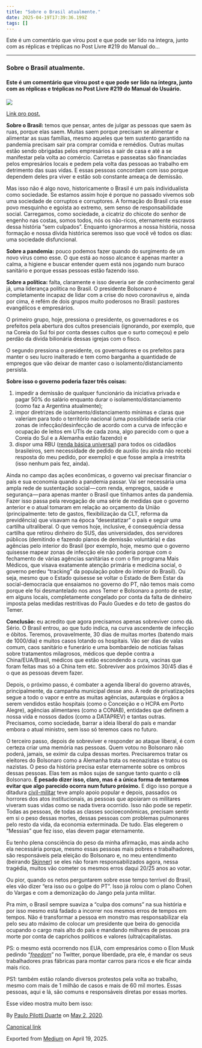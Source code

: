 ```yaml
---
title: "Sobre o Brasil atualmente."
date: 2025-04-19T17:39:36.199Z
tags: []
---
```


Este é um comentário que virou post e que pode ser lido na íntegra, junto com as réplicas e tréplicas no Post Livre #219 do Manual do…

* * *

### Sobre o Brasil atualmente.

#### **Este é um comentário que virou post e que pode ser lido na íntegra, junto com as réplicas e tréplicas no Post Livre #219 do Manual do Usuário.**

![](https://cdn-images-1.medium.com/max/1200/1*UvlgXkOFmfr6nXx98uF-wg.jpeg)

[Link pro post.](https://manualdousuario.net/post-livre-219/)

**Sobre o Brasil:** temos que pensar, antes de julgar as pessoas que saem às ruas, porque elas saem. Muitas saem porque precisam se alimentar e alimentar as suas famílias, mesmo aqueles que tem sustento garantido na pandemia precisam sair pra comprar comida e remédios. Outras muitas estão sendo obrigadas pelos empresários a sair de casa e até a se manifestar pela volta ao comércio. Carretas e passeatas são financiadas pelos empresários locais e pedem pela volta das pessoas ao trabalho em detrimento das suas vidas. E essas pessoas concordam com isso porque dependem deles pra viver e estão sob constante ameaça de demissão.

Mas isso não é algo novo, historicamente o Brasil é um país individualista como sociedade. Se estamos assim hoje é porque no passado vivemos sob uma sociedade de corruptos e corruptores. A formação do Brasil cria esse povo mesquinho e egoísta ao extremo, sem senso de responsabilidade social. Carregamos, como sociedade, a cicatriz do chicote do senhor de engenho nas costas, somos todos, nós os não-ricos, eternamente escravos dessa história “sem culpados”. Enquanto ignorarmos a nossa história, nossa formação e nossa dívida histórica seremos isso que você vê todos os dias: uma sociedade disfuncional.

**Sobre a pandemia:** pouco podemos fazer quando do surgimento de um novo vírus como esse. O que está ao nosso alcance é apenas manter a calma, a higiene e buscar entender quem está nos jogando num buraco sanitário e porque essas pessoas estão fazendo isso.

**Sobre a política:** falta, claramente e isso deveria ser de conhecimento geral já, uma liderança política no Brasil. O presidente Bolsonaro é completamente incapaz de lidar com a crise do novo coronavírus e, ainda por cima, é refém de dois grupos muito poderosos no Brasil: pastores evangélicos e empresários.

O primeiro grupo, hoje, pressiona o presidente, os governadores e os prefeitos pela abertura dos cultos presenciais (ignorando, por exemplo, que na Coreia do Sul foi por conta desses cultos que o surto começou) e pelo perdão da dívida bilionária dessas igrejas com o fisco.

O segundo pressiona o presidente, os governadores e os prefeitos para manter o seu lucro inalterado e tem como barganha a quantidade de empregos que vão deixar de manter caso o isolamento/distanciamento persista.

**Sobre isso o governo poderia fazer três coisas:**

1.  impedir a demissão de qualquer funcionário da iniciativa privada e pagar 50% do salário enquanto durar o isolamento/distanciamento (como faz a Argentina atualmente);
2.  impor diretrizes de isolamento/distanciamento mínimas e claras que valeriam para todo o território nacional (uma possibilidade seria criar zonas de infecção/desinfecção de acordo com a curva de infecção e ocupação de leitos em UTIs de cada zona, algo parecido com o que a Coreia do Sul e a Alemanha estão fazendo) e
3.  dispor uma RBU ([renda básica universal](https://www.politize.com.br/renda-basica-universal/)) para todos os cidadãos brasileiros, sem necessidade de pedido de auxilio (eu ainda não recebi resposta do meu pedido, por exemplo) e que fosse ampla a irrestrita (isso nenhum pais fez, ainda).

Ainda no campo das ações econômicas, o governo vai precisar financiar o país e sua economia quando a pandemia passar. Vai ser necessária uma ampla rede de sustentação social — com renda, empregos, saúde e segurança — para apenas manter o Brasil que tínhamos antes da pandemia. Fazer isso passa pela revogação de uma série de medidas que o governo anterior e o atual tomaram em relação ao orçamento da União (principalmente: teto de gastos, flexibilização da CLT, reforma da previdência) que visavam na época “desestatizar” o país e seguir uma cartilha ultraliberal. O que vemos hoje, inclusive, é consequência dessa cartilha que retirou dinheiro do SUS, das universidades, dos servidores públicos (demitindo e fazendo planos de demissão voluntária) e das agências pelo interior do Brasil (por exemplo, hoje, mesmo que o governo quisesse mapear zonas de infecção ele não poderia porque com o fechamento de várias agências sanitárias e com o fim programa Mais Médicos, que visava exatamente atenção primária e medicina social, o governo perdeu “tracking” da população pobre do interior do Brasil). Ou seja, mesmo que o Estado quisesse se voltar o Estado de Bem Estar da social-democracia que ensaiamos no governo do PT, não temos mais como porque ele foi desmantelado nos anos Temer e Bolsonaro a ponto de estar, em alguns locais, completamente congelado por conta da falta de dinheiro imposta pelas medidas restritivas do Paulo Guedes e do teto de gastos do Temer.

**Conclusão:** eu acredito que agora precisamos apenas sobreviver como dá. Sério. O Brasil entrou, ao que tudo indica, na curva ascendente de infecção e óbitos. Teremos, provavelmente, 30 dias de muitas mortes (batendo mais de 1000/dia) e muitos casos lotando os hospitais. Vão ser dias de valas comum, caos sanitário e funerário e uma bombardeio de notícias falsas sobre tratamentos milagrosos, médicos que depõe contra a China/EUA/Brasil, médicos que estão escondendo a cura, vacinas que foram feitas mas só a China tem etc. Sobreviver aos próximos 30/45 dias é o que as pessoas devem fazer.

Depois, o próximo passo, é combater a agenda liberal do governo através, principalmente, da campanha municipal desse ano. A rede de privatizações segue a todo o vapor e entre as muitas agências, autarquias e órgãos a serem vendidos estão hospitais (como o Conceição e o HCPA em Porto Alegre), agências alimentares (como a CONAB), entidades que definem a nossa vida e nossos dados (como a DATAPREV) e tantas outras. Precisamos, como sociedade, barrar a ideia liberal do país e mandar embora o atual ministro, sem isso só teremos caos no futuro.

O terceiro passo, depois de sobreviver e responder ao ataque liberal, é com certeza criar uma memória nas pessoas. Quem votou no Bolsonaro não poderá, jamais, se eximir da culpa dessas mortes. Precisaremos tratar os eleitores do Bolsonaro como a Alemanha trata os neonazistas e tratou os nazistas. O peso da história precisa estar eternamente sobre os ombros dessas pessoas. Elas tem as mãos sujas de sangue tanto quanto o clã Bolsonaro. **É pesado dizer isso, claro, mas é a única forma de tentarmos evitar que algo parecido ocorra num futuro próximo.** E digo isso porque a ditadura [civil-militar](https://pt.wikipedia.org/wiki/Ditadura_militar_brasileira) teve amplo apoio popular e depois, passados os horrores dos atos institucionais, as pessoas que apoiaram os militares viveram suas vidas como se nada tivera ocorrido. Isso não pode se repetir. Todas as pessoas, de todas as classes socioeconômicas, precisam sentir em si o peso dessas mortes, dessas pessoas com problemas pulmonares pelo resto da vida, da economia exterminada. De tudo. Elas elegerem o “Messias” que fez isso, elas devem pagar eternamente.

Eu tenho plena consciência do peso da minha afirmação, mas ainda acho ela necessária porque, mesmo essas pessoas mais pobres e trabalhadores, são responsáveis pela eleição do Bolsonaro e, no meu entendimento (beirando [Skinner](https://www.infoescola.com/pedagogia/teoria-de-aprendizagem-de-skinner/)) se eles não foram responsabilizados agora, nessa tragédia, muitos vão cometer os mesmos erros daqui 20/25 anos ao votar.

Ou pior, quando os netos perguntarem sobre esse tempo terrível do Brasil, eles vão dizer “era isso ou o golpe do PT”. Isso já rolou com o plano Cohen do Vargas e com a demonização do Jango pela junta militar.

Pra mim, o Brasil sempre suaviza a “culpa dos comuns” na sua história e por isso mesmo está fadado a incorrer nos mesmos erros de tempos em tempos. Não é transformar a pessoa em monstro mas responsabilizar ela pelo seu ato máximo de colocar um presidente que beira do genocida ocupando o cargo mais alto do país e mandando milhares de pessoas pra morte por conta de caprichos políticos e valores (ultra)capitalistas.

PS: o mesmo está ocorrendo nos EUA, com empresários como o Elon Musk pedindo “[_freedom_](https://www.businessinsider.com/elon-musk-rant-coronavirus-shelter-place-orders-fascist-unamerican-imprisoning-2020-4?op=1)” no Twitter, porque liberdade, pra ele, é mandar os seus trabalhadores pras fábricas para montar carros para ricos e ele ficar ainda mais rico.

PS1: também estão rolando diversos protestos pela volta ao trabalho, mesmo com mais de 1 milhão de casos e mais de 60 mil mortes. Essas pessoas, aqui e lá, são comuns e responsáveis diretas por essas mortes.

Esse vídeo mostra muito bem isso:

By [Paulo Pilotti Duarte](https://medium.com/@paulopilotti) on [May 2, 2020](https://medium.com/p/bb899132d0f4).

[Canonical link](https://medium.com/@paulopilotti/sobre-o-brasil-atualmente-bb899132d0f4)

Exported from [Medium](https://medium.com) on April 19, 2025.